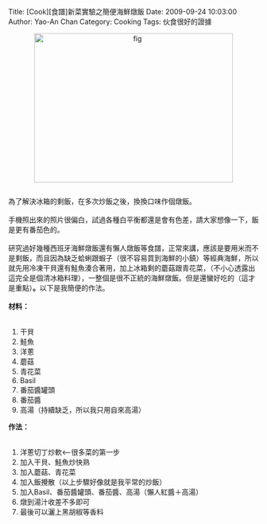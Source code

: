 Title: [Cook][食譜]新菜實驗之簡便海鮮燉飯
Date: 2009-09-24 10:03:00
Author: Yao-An Chan
Category: Cooking
Tags: 伙食很好的證據


<div class='post'>
<a href="http://4.bp.blogspot.com/_mvtDPM7iODU/Srum03_v4NI/AAAAAAAAE1o/zZe32-P0hVo/s1600-h/DSC00458.JPG"><img alt="fig" border="0" id="BLOGGER_PHOTO_ID_5385081206766297298" src="http://4.bp.blogspot.com/_mvtDPM7iODU/Srum03_v4NI/AAAAAAAAE1o/zZe32-P0hVo/s400/DSC00458.JPG" style="cursor: pointer; display: block; height: 300px; margin: 0px auto 10px; text-align: center; width: 400px;" /></a><br />為了解決冰箱的剩飯，在多次炒飯之後，換換口味作個燉飯。<br /><br />手機照出來的照片很偏白，試過各種白平衡都還是會有色差，請大家想像一下，飯是更有番茄色的。<br /><br />研究過好幾種西班牙海鮮燉飯還有懶人燉飯等食譜，正常來講，應該是要用米而不是剩飯，而且因為缺乏蛤蜊跟蝦子（很不容易買到海鮮的小鎮）等經典海鮮，所以就先用冷凍干貝還有鮭魚湊合著用，加上冰箱剩的蘑菇跟青花菜，（不小心透露出這完全是個清冰箱料理），一整個是很不正統的海鮮燉飯。但是還蠻好吃的（這才是重點）<span style="font-weight: bold;">。</span>以下是我簡便的作法。<br /><br /><span class="PackedElements PackedElements-0" style="display: block;"><span style="font-weight: bold;">材料：</span><br /></span><br /><ol><li><span class="PackedElements PackedElements-0" style="display: block;">干貝<br /></span></li><span class="PackedElements PackedElements-0" style="display: block;"><li>鮭魚<br /></li><li>洋蔥<br /></li><li>蘑菇</li><li>青花菜</li><li>Basil</li><li>番茄醬罐頭</li><li>番茄醬</li><li>高湯（持續缺乏，所以我只用自來高湯）</li></span></ol><span class="PackedElements PackedElements-0" style="display: block;"><span style="font-weight: bold;">作法：<br /></span></span><br /><ol><li>洋蔥切丁炒軟&lt;--很多菜的第一步</li> <li>加入干貝、鮭魚炒快熟</li> <li>加入蘑菇、青花菜</li> <li>加入飯攪散（以上步驟好像就是我平常的炒飯）</li> <li>加入Basil、番茄醬罐頭、番茄醬、高湯（懶人紅醬＋高湯）</li> <li>燉到湯汁收差不多即可</li> <li>最後可以灑上黑胡椒等香料</li> </ol></div>

